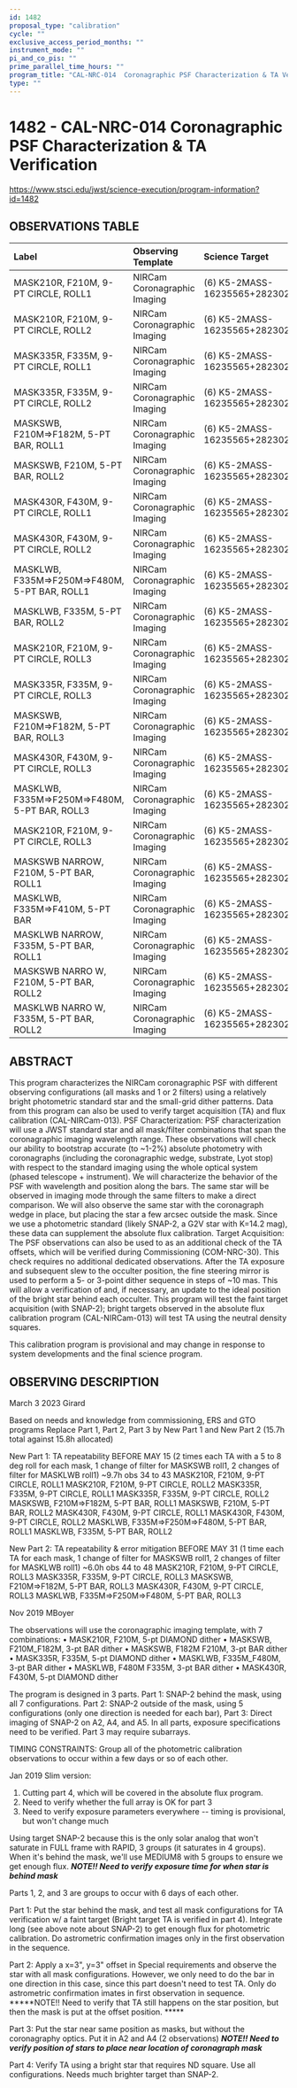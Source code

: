 ```yaml
---
id: 1482
proposal_type: "calibration"
cycle: ""
exclusive_access_period_months: ""
instrument_mode: ""
pi_and_co_pis: ""
prime_parallel_time_hours: ""
program_title: "CAL-NRC-014  Coronagraphic PSF Characterization & TA Verification"
type: ""
---
```

# 1482 - CAL-NRC-014  Coronagraphic PSF Characterization & TA Verification
https://www.stsci.edu/jwst/science-execution/program-information?id=1482
## OBSERVATIONS TABLE
| Label                                                     | Observing Template                     | Science Target                       |
| :-------------------------------------------------------- | :------------------------------------- | :----------------------------------- |
| MASK210R, F210M, 9-PT CIRCLE, ROLL1                       | NIRCam Coronagraphic Imaging           | (6) K5-2MASS-16235565+2823024        |
| MASK210R, F210M, 9-PT CIRCLE, ROLL2                       | NIRCam Coronagraphic Imaging           | (6) K5-2MASS-16235565+2823024        |
| MASK335R, F335M, 9-PT CIRCLE, ROLL1                       | NIRCam Coronagraphic Imaging           | (6) K5-2MASS-16235565+2823024        |
| MASK335R, F335M, 9-PT CIRCLE, ROLL2                       | NIRCam Coronagraphic Imaging           | (6) K5-2MASS-16235565+2823024        |
| MASKSWB, F210M=>F182M, 5-PT BAR, ROLL1                    | NIRCam Coronagraphic Imaging           | (6) K5-2MASS-16235565+2823024        |
| MASKSWB, F210M, 5-PT BAR, ROLL2                           | NIRCam Coronagraphic Imaging           | (6) K5-2MASS-16235565+2823024        |
| MASK430R, F430M, 9-PT CIRCLE, ROLL1                       | NIRCam Coronagraphic Imaging           | (6) K5-2MASS-16235565+2823024        |
| MASK430R, F430M, 9-PT CIRCLE, ROLL2                       | NIRCam Coronagraphic Imaging           | (6) K5-2MASS-16235565+2823024        |
| MASKLWB, F335M=>F250M=>F480M, 5-PT BAR, ROLL1             | NIRCam Coronagraphic Imaging           | (6) K5-2MASS-16235565+2823024        |
| MASKLWB, F335M, 5-PT BAR, ROLL2                           | NIRCam Coronagraphic Imaging           | (6) K5-2MASS-16235565+2823024        |
| MASK210R, F210M, 9-PT CIRCLE, ROLL3                       | NIRCam Coronagraphic Imaging           | (6) K5-2MASS-16235565+2823024        |
| MASK335R, F335M, 9-PT CIRCLE, ROLL3                       | NIRCam Coronagraphic Imaging           | (6) K5-2MASS-16235565+2823024        |
| MASKSWB, F210M=>F182M, 5-PT BAR, ROLL3                    | NIRCam Coronagraphic Imaging           | (6) K5-2MASS-16235565+2823024        |
| MASK430R, F430M, 9-PT CIRCLE, ROLL3                       | NIRCam Coronagraphic Imaging           | (6) K5-2MASS-16235565+2823024        |
| MASKLWB, F335M=>F250M=>F480M, 5-PT BAR, ROLL3             | NIRCam Coronagraphic Imaging           | (6) K5-2MASS-16235565+2823024        |
| MASK210R, F210M, 9-PT CIRCLE, ROLL3                       | NIRCam Coronagraphic Imaging           | (6) K5-2MASS-16235565+2823024        |
| MASKSWB NARROW, F210M, 5-PT BAR, ROLL1                    | NIRCam Coronagraphic Imaging           | (6) K5-2MASS-16235565+2823024        |
| MASKLWB, F335M=>F410M, 5-PT BAR                          | NIRCam Coronagraphic Imaging           | (6) K5-2MASS-16235565+2823024        |
| MASKLWB NARROW, F335M, 5-PT BAR, ROLL1                    | NIRCam Coronagraphic Imaging           | (6) K5-2MASS-16235565+2823024        |
| MASKSWB NARRO W, F210M, 5-PT BAR, ROLL2                   | NIRCam Coronagraphic Imaging           | (6) K5-2MASS-16235565+2823024        |
| MASKLWB NARRO W, F335M, 5-PT BAR, ROLL2                   | NIRCam Coronagraphic Imaging           | (6) K5-2MASS-16235565+2823024        |

## ABSTRACT

This program characterizes the NIRCam coronagraphic PSF with different observing configurations (all masks and 1 or 2 filters) using a relatively bright photometric standard star and the small-grid dither patterns. Data from this program can also be used to verify target acquisition (TA) and flux calibration (CAL-NIRCam-013). PSF Characterization: PSF characterization will use a JWST standard star and all mask/filter combinations that span the coronagraphic imaging wavelength range. These observations will check our ability to bootstrap accurate (to ~1-2%) absolute photometry with coronagraphs (including the coronagraphic wedge, substrate, Lyot stop) with respect to the standard imaging using the whole optical system (phased telescope + instrument). We will characterize the behavior of the PSF with wavelength and position along the bars. The same star will be observed in imaging mode through the same filters to make a direct comparison. We will also observe the same star with the coronagraph wedge in place, but placing the star a few arcsec outside the mask. Since we use a photometric standard (likely SNAP-2, a G2V star with K=14.2 mag), these data can supplement the absolute flux calibration. Target Acquisition: The PSF observations can also be used to as an additional check of the TA offsets, which will be verified during Commissioning (COM-NRC-30). This check requires no additional dedicated observations. After the TA exposure and subsequent slew to the occulter position, the fine steering mirror is used to perform a 5- or 3-point dither sequence in steps of ~10 mas. This will allow a verification of and, if necessary, an update to the ideal position of the bright star behind each occulter. This program will test the faint target acquisition (with SNAP-2); bright targets observed in the absolute flux calibration program (CAL-NIRCam-013) will test TA using the neutral density squares.

This calibration program is provisional and may change in response to system developments and the final science program.

## OBSERVING DESCRIPTION

March 3 2023 Girard

Based on needs and knowledge from commissioning, ERS and GTO programs
Replace Part 1, Part 2, Part 3 by New Part 1 and New Part 2 (15.7h total against 15.8h allocated)

New Part 1: TA repeatability
BEFORE MAY 15
(2 times each TA with a 5 to 8 deg roll for each mask, 1 change of filter for MASKSWB roll1, 2 changes of filter for MASKLWB roll1)
~9.7h
obs 34 to 43
MASK210R, F210M, 9-PT CIRCLE, ROLL1
MASK210R, F210M, 9-PT CIRCLE, ROLL2
MASK335R, F335M, 9-PT CIRCLE, ROLL1
MASK335R, F335M, 9-PT CIRCLE, ROLL2
MASKSWB, F210M=>F182M, 5-PT BAR, ROLL1
MASKSWB, F210M, 5-PT BAR, ROLL2
MASK430R, F430M, 9-PT CIRCLE, ROLL1
MASK430R, F430M, 9-PT CIRCLE, ROLL2
MASKLWB, F335M=>F250M=>F480M, 5-PT BAR, ROLL1
MASKLWB, F335M, 5-PT BAR, ROLL2

New Part 2: TA repeatability & error mitigation
BEFORE MAY 31
(1 time each TA for each mask, 1 change of filter for MASKSWB roll1, 2 changes of filter for MASKLWB roll1)
~6.0h
obs 44 to 48
MASK210R, F210M, 9-PT CIRCLE, ROLL3
MASK335R, F335M, 9-PT CIRCLE, ROLL3
MASKSWB, F210M=>F182M, 5-PT BAR, ROLL3
MASK430R, F430M, 9-PT CIRCLE, ROLL3
MASKLWB, F335M=>F250M=>F480M, 5-PT BAR, ROLL3

Nov 2019 MBoyer

The observations will use the coronagraphic imaging template, with 7 combinations:
• MASK210R, F210M, 5-pt DIAMOND dither
• MASKSWB, F210M_F182M, 3-pt BAR dither
• MASKSWB, F182M F210M, 3-pt BAR dither
• MASK335R, F335M, 5-pt DIAMOND dither
• MASKLWB, F335M_F480M, 3-pt BAR dither
• MASKLWB, F480M F335M, 3-pt BAR dither
• MASK430R, F430M, 5-pt DIAMOND dither

The program is designed in 3 parts.
Part 1: SNAP-2 behind the mask, using all 7 configurations.
Part 2: SNAP-2 outside of the mask, using 5 configurations (only one direction is needed for each bar),
Part 3: Direct imaging of SNAP-2 on A2, A4, and A5.
In all parts, exposure specifications need to be verified. Part 3 may require subarrays.

TIMING CONSTRAINTS: Group all of the photometric calibration observations to occur within a few days or so of each other.

Jan 2019 Slim version:
1) Cutting part 4, which will be covered in the absolute flux program.
2) Need to verify whether the full array is OK for part 3
3) Need to verify exposure parameters everywhere -- timing is provisional, but won't change much

Using target SNAP-2 because this is the only solar analog that won't saturate in FULL frame with RAPID, 3 groups (it saturates in 4 groups). When it's behind the mask, we'll use MEDIUM8 with 5 groups to ensure we get enough flux.
*****NOTE!! Need to verify exposure time for when star is behind mask*****

Parts 1, 2, and 3 are groups to occur with 6 days of each other.

Part 1: Put the star behind the mask, and test all mask configurations for TA verification w/ a faint target (Bright target TA is verified in part 4). Integrate long (see above note about SNAP-2) to get enough flux for photometric calibration. Do astrometric confirmation images only in the first observation in the sequence.

Part 2: Apply a x=3", y=3" offset in Special requirements and observe the star with all mask configurations. However, we only need to do the bar in one direction in this case, since this part doesn't need to test TA. Only do astrometric confirmation imates in first observation in sequence.
*****NOTE!! Need to verify that TA still happens on the star position, but then the mask is put at the offset position. *****

Part 3: Put the star near same position as masks, but without the coronagraphy optics. Put it in A2 and A4 (2 observations)
*****NOTE!! Need to verify position of stars to place near location of coronagraph mask*****

Part 4: Verify TA using a bright star that requires ND square. Use all configurations. Needs much brighter target than SNAP-2.